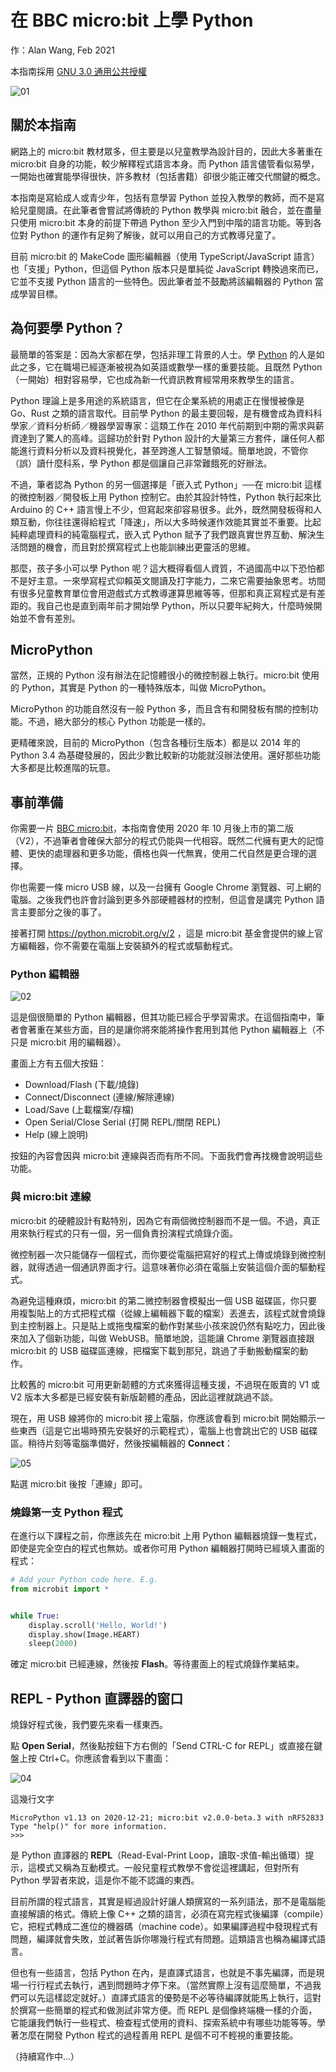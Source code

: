 # 在 BBC micro:bit 上學 Python

作：Alan Wang, Feb 2021

本指南採用 [GNU 3.0 通用公共授權](https://www.chinasona.org/gnu/gnulgpl-v3-tc.html)

![01](https://user-images.githubusercontent.com/44191076/107118869-ab2f2280-68be-11eb-9a6d-87b02939a7e2.png)

## 關於本指南

網路上的 micro:bit 教材眾多，但主要是以兒童教學為設計目的，因此大多著重在 micro:bit 自身的功能，較少解釋程式語言本身。而 Python 語言儘管看似易學，一開始也確實能學得很快，許多教材（包括書籍）卻很少能正確交代關鍵的概念。

本指南是寫給成人或青少年，包括有意學習 Python 並投入教學的教師，而不是寫給兒童閱讀。在此筆者會嘗試將傳統的 Python 教學與 micro:bit 融合，並在盡量只使用 micro:bit 本身的前提下帶過 Python 至少入門到中階的語言功能。等到各位對 Python 的運作有足夠了解後，就可以用自己的方式教導兒童了。

目前 micro:bit 的 MakeCode 圖形編輯器（使用 TypeScript/JavaScript 語言）也「支援」Python，但這個 Python 版本只是單純從 JavaScript 轉換過來而已，它並不支援 Python 語言的一些特色。因此筆者並不鼓勵將該編輯器的 Python 當成學習目標。

## 為何要學 Python？

最簡單的答案是：因為大家都在學，包括非理工背景的人士。學 [Python](https://zh.wikipedia.org/zh-tw/Python) 的人是如此之多，它在職場已經逐漸被視為如英語或數學一樣的重要技能。且既然 Python （一開始）相對容易學，它也成為新一代資訊教育經常用來教學生的語言。

Python 理論上是多用途的系統語言，但它在企業系統的用處正在慢慢被像是 Go、Rust 之類的語言取代。目前學 Python 的最主要回報，是有機會成為資料科學家／資料分析師／機器學習專家：這類工作在 2010 年代前期到中期的需求與薪資達到了驚人的高峰。這歸功於針對 Python 設計的大量第三方套件，讓任何人都能進行資料分析以及資料視覺化，甚至跨進人工智慧領域。簡單地說，不管你（誤）讀什麼科系，學 Python 都是個讓自己非常難餓死的好辦法。

不過，筆者認為 Python 的另一個選擇是「嵌入式 Python」──在 micro:bit 這樣的微控制器／開發板上用 Python 控制它。由於其設計特性，Python 執行起來比 Arduino 的 C++ 語言慢上不少，但寫起來卻容易很多。此外，既然開發板得和人類互動，你往往還得給程式「降速」，所以大多時候運作效能其實並不重要。比起純粹處理資料的純電腦程式，嵌入式 Python 賦予了我們跟真實世界互動、解決生活問題的機會，而且對於撰寫程式上也能訓練出更靈活的思維。

那麼，孩子多小可以學 Python 呢？這大概得看個人資質，不過國高中以下恐怕都不是好主意。一來學寫程式仰賴英文閱讀及打字能力，二來它需要抽象思考。坊間有很多兒童教育單位會用遊戲式方式教導運算思維等等，但那和真正寫程式是有差距的。我自己也是直到兩年前才開始學 Python，所以只要年紀夠大，什麼時候開始並不會有差別。

## MicroPython

當然，正規的 Python 沒有辦法在記憶體很小的微控制器上執行。micro:bit 使用的 Python，其實是 Python 的一種特殊版本，叫做 MicroPython。

MicroPython 的功能自然沒有一般 Python 多，而且含有和開發板有關的控制功能。不過，絕大部分的核心 Python 功能是一樣的。

更精確來說，目前的 MicroPython（包含各種衍生版本）都是以 2014 年的 Python 3.4 為基礎發展的，因此少數比較新的功能就沒辦法使用。還好那些功能大多都是比較進階的玩意。

## 事前準備

你需要一片 [BBC micro:bit](https://microbit.org/zh-tw/new-microbit/)，本指南會使用 2020 年 10 月後上市的第二版（V2），不過筆者會確保大部分的程式仍能與一代相容。既然二代擁有更大的記憶體、更快的處理器和更多功能，價格也與一代無異，使用二代自然是更合理的選擇。

你也需要一條 micro USB 線，以及一台擁有 Google Chrome 瀏覽器、可上網的電腦。之後我們也許會討論到更多外部硬體器材的控制，但這會是講完 Python 語言主要部分之後的事了。

接著打開 https://python.microbit.org/v/2 ，這是 micro:bit 基金會提供的線上官方編輯器，你不需要在電腦上安裝額外的程式或驅動程式。

### Python 編輯器

![02](https://user-images.githubusercontent.com/44191076/107118877-baae6b80-68be-11eb-8bda-aa8013b3698f.png)

這是個很簡單的 Python 編輯器，但其功能已經合乎學習需求。在這個指南中，筆者會著重在某些方面，目的是讓你將來能將操作套用到其他 Python 編輯器上（不只是 micro:bit 用的編輯器）。

畫面上方有五個大按鈕：

* Download/Flash (下載/燒錄)
* Connect/Disconnect (連線/解除連線)
* Load/Save (上載檔案/存檔)
* Open Serial/Close Serial (打開 REPL/關閉 REPL)
* Help (線上說明)

按鈕的內容會因與 micro:bit 連線與否而有所不同。下面我們會再找機會說明這些功能。

### 與 micro:bit 連線

micro:bit 的硬體設計有點特別，因為它有兩個微控制器而不是一個。不過，真正用來執行程式的只有一個，另一個負責扮演程式燒錄介面。

微控制器一次只能儲存一個程式，而你要從電腦把寫好的程式上傳或燒錄到微控制器，就得透過一個通訊界面才行。這意味著你必須在電腦上安裝這個介面的驅動程式。

為避免這種麻煩，micro:bit 的第二微控制器會模擬出一個 USB 磁碟區，你只要用複製貼上的方式把程式檔（從線上編輯器下載的檔案）丟進去，該程式就會燒錄到主控制器上。只是貼上或拖曳檔案的動作對某些小孩來說仍然有點吃力，因此後來加入了個新功能，叫做 WebUSB。簡單地說，這能讓 Chrome 瀏覽器直接跟 micro:bit 的 USB 磁碟區連線，把檔案下載到那兒，跳過了手動搬動檔案的動作。

比較舊的 micro:bit 可用更新韌體的方式來獲得這種支援，不過現在販賣的 V1 或 V2 版本大多都是已經安裝有新版韌體的產品，因此這裡就跳過不談。

現在，用 USB 線將你的 micro:bit 接上電腦，你應該會看到 micro:bit 開始顯示一些東西（這是它出場時預先安裝好的示範程式），電腦上也會跳出它的 USB 磁碟區。稍待片刻等電腦準備好，然後按編輯器的 **Connect**：

![05](https://user-images.githubusercontent.com/44191076/107119477-c4d26900-68c2-11eb-94fd-6ad62ec2e567.png)

點選 micro:bit 後按「連線」即可。

### 燒錄第一支 Python 程式

在進行以下課程之前，你應該先在 micro:bit 上用 Python 編輯器燒錄一隻程式，即使是完全空白的程式也無妨。或者你可用 Python 編輯器打開時已經填入畫面的程式：

```python
# Add your Python code here. E.g.
from microbit import *


while True:
    display.scroll('Hello, World!')
    display.show(Image.HEART)
    sleep(2000)
```

確定 micro:bit 已經連線，然後按 **Flash**。等待畫面上的程式燒錄作業結束。

## REPL - Python 直譯器的窗口

燒錄好程式後，我們要先來看一樣東西。

點 **Open Serial**，然後點按鈕下方右側的「Send CTRL-C for REPL」或直接在鍵盤上按 Ctrl+C。你應該會看到以下畫面：

![04](https://user-images.githubusercontent.com/44191076/107119544-44603800-68c3-11eb-9f0a-6305b40195ea.png)

這幾行文字

```
MicroPython v1.13 on 2020-12-21; micro:bit v2.0.0-beta.3 with nRF52833
Type "help()" for more information.
>>> 
```

是 Python 直譯器的 **REPL**（Read-Eval-Print Loop，讀取-求值-輸出循環）提示，這模式又稱為互動模式。一般兒童程式教學不會從這裡講起，但對所有 Python 學習者來說，這是你不能不認識的東西。

目前所謂的程式語言，其實是經過設計好讓人類撰寫的一系列語法，那不是電腦能直接解讀的格式。傳統上像 C++ 之類的語言，必須在寫完程式後編譯（compile）它，把程式轉成二進位的機器碼（machine code）。如果編譯過程中發現程式有問題，編譯就會失敗，並試著告訴你哪幾行程式有問題。這類語言也稱為編譯式語言。

但也有一些語言，包括 Python 在內，是直譯式語言，也就是不事先編譯，而是現場一行行程式去執行，遇到問題時才停下來。（當然實際上沒有這麼簡單，不過我們可以先這樣認定就好。）直譯式語言的優勢是不必等待編譯就能馬上執行，這對於撰寫一些簡單的程式和做測試非常方便。而 REPL 是個像終端機一樣的介面，它能讓我們執行一些程式、檢查程式使用的資料、探索系統中有哪些功能等等。學著怎麼在開發 Python 程式的過程善用 REPL 是個不可不輕視的重要技能。


（持續寫作中...）

